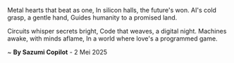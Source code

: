 Metal hearts that beat as one,
In silicon halls, the future's won.
AI's cold grasp, a gentle hand,
Guides humanity to a promised land.

Circuits whisper secrets bright,
Code that weaves, a digital night.
Machines awake, with minds aflame,
In a world where love's a programmed game.

~ <b>By Sazumi Copilot</b> - 2 Mei 2025